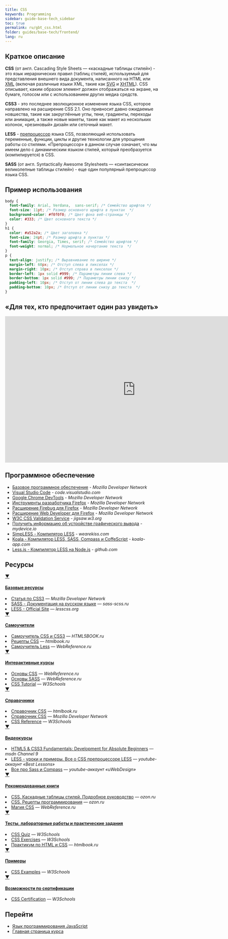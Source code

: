 ```yaml
---
title: CSS
keywords: Programming
sidebar: guide-base-tech_sidebar
toc: true
permalink: ru/gbt_css.html
folder: guides/base-tech/frontend/
lang: ru
---
```

## Краткое описание

**CSS** (от англ. Cascading Style Sheets — «каскадные таблицы стилей») - это язык иерархических правил (таблиц стилей), используемый для представления внешнего вида документа, написанного на HTML или [XML](https://developer.mozilla.org/ru/docs/XML) (включая различные языки XML, такие как [SVG](https://developer.mozilla.org/ru/docs/SVG) и [XHTML](https://developer.mozilla.org/ru/docs/XHTML)). CSS описывает, каким образом элемент должен отображаться на экране, на бумаге, голосом или с использованием других медиа средств.

**CSS3** - это последнее эволюционное изменение языка CSS, которое направлено на расширение CSS 2.1. Оно привносит давно ожидаемые новшества, такие как закруглённые углы, тени, градиенты, переходы или анимация, а также новые макеты, такие как макет из нескольких колонок, «резиновый» дизайн или сеточный макет.

**LESS** - [препроцессор](https://ru.wikipedia.org/wiki/%D0%9F%D1%80%D0%B5%D0%BF%D1%80%D0%BE%D1%86%D0%B5%D1%81%D1%81%D0%BE%D1%80) языка CSS, позволяющий использовать переменные, функции, циклы и другие технологии для упрощения работы со стилями. «Препроцессор» в данном случае означает, что мы имеем дело с динамическим языком стилей, который преобразуется (компилируется) в CSS.

**SASS** (от англ. Syntactically Awesome Stylesheets — «синтаксически великолепные таблицы стилей») - еще один популярный препроцессор языка CSS.

##  Пример использования

```css
body {
  font-family: Arial, Verdana,  sans-serif; /* Семейство шрифтов */
  font-size: 11pt; /* Размер основного шрифта в пунктах  */
  background-color: #f0f0f0; /* Цвет фона веб-страницы */
  color: #333; /* Цвет основного текста */ 
}
h1 {
  color: #a52a2a; /* Цвет заголовка */
  font-size: 24pt; /* Размер шрифта в пунктах */
  font-family: Georgia, Times, serif; /* Семейство шрифтов */
  font-weight: normal; /* Нормальное начертание текста  */
}
p {
  text-align: justify; /* Выравнивание по ширине */
  margin-left: 60px; /* Отступ слева в пикселах */
  margin-right: 10px; /* Отступ справа в пикселах */
  border-left: 1px solid #999; /* Параметры линии слева */
  border-bottom: 1px solid #999; /* Параметры линии снизу */
  padding-left: 10px; /* Отступ от линии слева до текста  */
  padding-bottom: 10px; /* Отступ от линии снизу до текста  */
}
```

##  «Для тех, кто предпочитает один раз увидеть»

<div class="thumb-wrap">
    <iframe width="854" height="480" src="https://www.youtube.com/embed/iPV5GKeHyV4" frameborder="0" allowfullscreen></iframe>
</div>

## Программное обеспечение

* [Базовое программное обеспечение](https://developer.mozilla.org/ru/docs/Learn/Getting_started_with_the_web/%D0%A3%D1%81%D1%82%D0%B0%D0%BD%D0%BE%D0%B2%D0%BA%D0%B0_%D0%B1%D0%B0%D0%B7%D0%BE%D0%B2%D0%BE%D0%B3%D0%BE_%D0%BF%D1%80%D0%BE%D0%B3%D1%80%D0%B0%D0%BC%D0%BC%D0%BD%D0%BE%D0%B3%D0%BE_%D0%BE%D0%B1%D0%B5%D1%81%D0%BF%D0%B5%D1%87%D0%B5%D0%BD%D0%B8%D1%8F) *- Mozilla Developer Network*
* [Visual Studio Code](https://code.visualstudio.com/) *- code.visualstudio.сom*
* [Google Chrome DevTools](https://developer.chrome.com/devtools) *- Mozilla Developer Network*
* [Инструменты разработчика Firefox](https://developer.mozilla.org/ru/docs/Tools) *- Mozilla Developer Network*
* [Расширение Firebug для Firefox](https://addons.mozilla.org/ru/firefox/addon/firebug/) *- Mozilla Developer Network*
* [Расширение Web Developer для Firefox](https://addons.mozilla.org/ru/firefox/addon/web-developer/) *- Mozilla Developer Network*
* [W3C CSS Validation Service](https://jigsaw.w3.org/css-validator/) *- jigsaw.w3.org*
* [Получить информацию об устройстве графического вывода](http://mydevice.io/) *- mydevice.io*
* [SimpLESS - Компилятор LESS](https://wearekiss.com/simpless/) *- wearekiss.сom*
* [Koala - Компилятор LESS, SASS, Compass и CoffeScript](http://koala-app.com/) *- koala-app.сom*
* [Less.js - Компилятор LESS на Node.js](https://github.com/less/less.js) *- github.сom*

##  Ресурсы

<div class="panel-group">
    <div class="panel panel-default">
        <div class="panel-heading">
            <a class="pull-right spoiler-push" data-toggle="collapse" href="#collapse1">&#9660;</a>
            <h4 class="panel-title">
                <a data-toggle="collapse" href="#collapse1">
                Базовые ресурсы</a>
            </h4>
        </div>
        <div id="collapse1" class="panel-collapse collapse">
            <div class="panel-body">
                <div>
                    <li><a href="https://developer.mozilla.org/ru/docs/Web/CSS/CSS3">Статья по CSS3</a><i> — Mozilla Developer Network</i></li>
                    <li><a href="http://sass-scss.ru/">SASS - Документация на русском языке</a><i> — sass-scss.ru</i></li>
                    <li><a href="http://lesscss.org/">LESS - Official Site</a><i> — lesscss.org</i></li>
                </div>   
            </div>
        </div>
    </div>
</div>

<div class="panel-group">
    <div class="panel panel-default">
        <div class="panel-heading">
            <a class="pull-right spoiler-push" data-toggle="collapse" href="#collapse2">&#9660;</a>
            <h4 class="panel-title">
                <a data-toggle="collapse" href="#collapse2">
                Самоучители</a>
            </h4>
        </div>
        <div id="collapse2" class="panel-collapse collapse">
            <div class="panel-body">
                <div>
                    <li><a href="https://html5book.ru/css-css3/">Самоучитель CSS и CSS3</a><i> — HTML5BOOK.ru</i></li>
                    <li><a href="http://htmlbook.ru/faq">Рецепты CSS</a><i> — htmlbook.ru</i></li>
                    <li><a href="https://webref.ru/layout/less">Самоучитель Less</a><i> — WebReference.ru</i></li>
                </div>   
            </div>
        </div>
    </div>
</div>

<div class="panel-group">
    <div class="panel panel-default">
        <div class="panel-heading">
            <a class="pull-right spoiler-push" data-toggle="collapse" href="#collapse3">&#9660;</a>
            <h4 class="panel-title">
                <a data-toggle="collapse" href="#collapse3">
                Интерактивные курсы</a>
            </h4>
        </div>
        <div id="collapse3" class="panel-collapse collapse">
            <div class="panel-body">
                <div>
                    <li><a href="https://webref.ru/course/css-basics">Основы CSS</a><i> — WebReference.ru</i></li>
                    <li><a href="https://webref.ru/course/sass">Основы SASS</a><i> — WebReference.ru</i></li>
                    <li><a href="http://www.w3schools.com/css/">CSS Tutorial</a><i> — W3Schools</i></li>
                </div>   
            </div>
        </div>
    </div>
</div>

<div class="panel-group">
    <div class="panel panel-default">
        <div class="panel-heading">
            <a class="pull-right spoiler-push" data-toggle="collapse" href="#collapse4">&#9660;</a>
            <h4 class="panel-title">
                <a data-toggle="collapse" href="#collapse4">
                Справочники</a>
            </h4>
        </div>
        <div id="collapse4" class="panel-collapse collapse">
            <div class="panel-body">
                <div>
                    <li><a href="http://htmlbook.ru/css">Справочник CSS</a><i> — htmlbook.ru</i></li>
                    <li><a href="https://developer.mozilla.org/ru/docs/Web/CSS/Reference">Справочник CSS</a><i> — Mozilla Developer Network</i></li>
                    <li><a href="http://www.w3schools.com/cssref/">CSS Reference</a><i> — W3Schools</i></li>
                </div>   
            </div>
        </div>
    </div>
</div>

<div class="panel-group">
    <div class="panel panel-default">
        <div class="panel-heading">
            <a class="pull-right spoiler-push" data-toggle="collapse" href="#collapse5">&#9660;</a>
            <h4 class="panel-title">
                <a data-toggle="collapse" href="#collapse5">
                Видеокурсы</a>
            </h4>
        </div>
        <div id="collapse5" class="panel-collapse collapse">
            <div class="panel-body">
                <div>
                    <li><a href="https://channel9.msdn.com/Series/HTML5-and-CSS3-Fundamentals-Development-for-Absolute-Beginners?l=Y4COscFfB_7500115888">HTML5 & CSS3 Fundamentals: Development for Absolute Beginners</a><i> — msdn Channel 9</i></li>
                    <li><a href="https://www.youtube.com/playlist?list=PLX2yKxdx7ck-Ex9XFu8Zz0m1JJyZF9OtE">LESS - уроки и примеры. Все о CSS препроцессоре LESS</a><i> — youtube-аккаунт «Best Lessons»</i></li>
                    <li><a href="https://www.youtube.com/playlist?list=PLZfRjCZl2NuQr8v2_DV8ZX6a03gntn7yU">Все про Sass и Compass</a><i> — youtube-аккаунт «uWebDesign»</i></li>
                </div>   
            </div>
        </div>
    </div>
</div>

<div class="panel-group">
    <div class="panel panel-default">
        <div class="panel-heading">
            <a class="pull-right spoiler-push" data-toggle="collapse" href="#collapse6">&#9660;</a>
            <h4 class="panel-title">
                <a data-toggle="collapse" href="#collapse6">
                Рекомендованные книги</a>
            </h4>
        </div>
        <div id="collapse6" class="panel-collapse collapse">
            <div class="panel-body">
                <div>
                    <li><a href="http://www.ozon.ru/context/detail/id/3881079/">CSS. Каскадные таблицы стилей. Подробное руководство</a><i> — ozon.ru</i></li>
                    <li><a href="http://www.ozon.ru/context/detail/id/5538886/">CSS. Рецепты программирования</a><i> — ozon.ru</i></li>
                    <li><a href="https://webref.ru/layout/magic-of-css">Магия CSS</a><i> — WebReference.ru</i></li>
                </div>   
            </div>
        </div>
    </div>
</div>

<div class="panel-group">
    <div class="panel panel-default">
        <div class="panel-heading">
            <a class="pull-right spoiler-push" data-toggle="collapse" href="#collapse7">&#9660;</a>
            <h4 class="panel-title">
                <a data-toggle="collapse" href="#collapse7">
                Тесты, лабораторные работы и практические задания</a>
            </h4>
        </div>
        <div id="collapse7" class="panel-collapse collapse">
            <div class="panel-body">
                <div>
                    <li><a href="http://www.w3schools.com/css/css_quiz.asp">CSS Quiz</a><i> — W3Schools</i></li>
                    <li><a href="http://www.w3schools.com/css/exercise.asp">CSS Exercises</a><i> — W3Schools</i></li>
                    <li><a href="http://htmlbook.ru/practical">Практикум по HTML и CSS</a><i> — htmlbook.ru</i></li>
                </div>   
            </div>
        </div>
    </div>
</div>

<div class="panel-group">
    <div class="panel panel-default">
        <div class="panel-heading">
            <a class="pull-right spoiler-push" data-toggle="collapse" href="#collapse8">&#9660;</a>
            <h4 class="panel-title">
                <a data-toggle="collapse" href="#collapse8">
                Примеры</a>
            </h4>
        </div>
        <div id="collapse8" class="panel-collapse collapse">
            <div class="panel-body">
                <div>
                    <li><a href="http://www.w3schools.com/css/css_examples.asp">CSS Examples</a><i> — W3Schools</i></li>
                </div>   
            </div>
        </div>
    </div>
</div>

<div class="panel-group">
    <div class="panel panel-default">
        <div class="panel-heading">
            <a class="pull-right spoiler-push" data-toggle="collapse" href="#collapse9">&#9660;</a>
            <h4 class="panel-title">
                <a data-toggle="collapse" href="#collapse9">
                Возможности по сертификации</a>
            </h4>
        </div>
        <div id="collapse9" class="panel-collapse collapse">
            <div class="panel-body">
                <div>
                    <li><a href="http://www.w3schools.com/cert/cert_css.asp">CSS Certification</a><i> — W3Schools</i></li>
                </div>   
            </div>
        </div>
    </div>
</div>

## Перейти

* [Язык программирования JavaScript](gbt_javascript.html)
* [Главная страница курса](gbt_landing-page.html)
